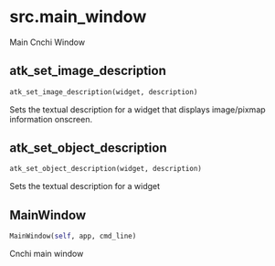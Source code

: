 <h1 id="src.main_window">src.main_window</h1>

Main Cnchi Window
<h2 id="src.main_window.atk_set_image_description">atk_set_image_description</h2>

```python
atk_set_image_description(widget, description)
```
Sets the textual description for a widget that displays image/pixmap
information onscreen.
<h2 id="src.main_window.atk_set_object_description">atk_set_object_description</h2>

```python
atk_set_object_description(widget, description)
```
Sets the textual description for a widget
<h2 id="src.main_window.MainWindow">MainWindow</h2>

```python
MainWindow(self, app, cmd_line)
```
Cnchi main window
